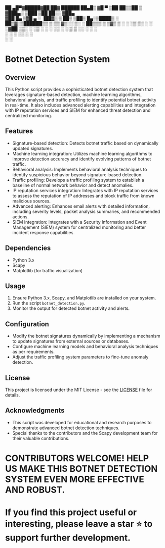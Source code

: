 ██ ▄█▀▓█████▓██   ██▓  ██████ 
██▄█▒ ▓█   ▀ ▒██  ██▒▒██    ▒  
▓███▄░ ▒███    ▒██ ██░░ ▓██▄   
▓██ █▄ ▒▓█  ▄  ░ ▐██▓░  ▒   ██▒
▒██▒ █▄░▒████▒ ░ ██▒▓░▒██████▒▒
▒ ▒▒ ▓▒░░ ▒░ ░  ██▒▒▒ ▒ ▒▓▒ ▒ ░
░ ░▒ ▒░ ░ ░  ░▓██ ░▒░ ░ ░▒  ░ ░
░ ░░ ░    ░   ▒ ▒ ░░  ░  ░  ░  
░  ░      ░  ░░ ░           ░  
              ░ ░ 

# Botnet Detection System

## Overview
This Python script provides a sophisticated botnet detection system that leverages signature-based detection, machine learning algorithms, behavioral analysis, and traffic profiling to identify potential botnet activity in real-time. It also includes advanced alerting capabilities and integration with IP reputation services and SIEM for enhanced threat detection and centralized monitoring.

## Features
- Signature-based detection: Detects botnet traffic based on dynamically updated signatures.
- Machine learning integration: Utilizes machine learning algorithms to improve detection accuracy and identify evolving patterns of botnet traffic.
- Behavioral analysis: Implements behavioral analysis techniques to identify suspicious behavior beyond signature-based detection.
- Traffic profiling: Develops a traffic profiling system to establish a baseline of normal network behavior and detect anomalies.
- IP reputation services integration: Integrates with IP reputation services to assess the reputation of IP addresses and block traffic from known malicious sources.
- Advanced alerting: Enhances email alerts with detailed information, including severity levels, packet analysis summaries, and recommended actions.
- SIEM integration: Integrates with a Security Information and Event Management (SIEM) system for centralized monitoring and better incident response capabilities.

## Dependencies
- Python 3.x
- Scapy
- Matplotlib (for traffic visualization)

## Usage
1. Ensure Python 3.x, Scapy, and Matplotlib are installed on your system.
2. Run the script `botnet_detection.py`.
3. Monitor the output for detected botnet activity and alerts.

## Configuration
- Modify the botnet signatures dynamically by implementing a mechanism to update signatures from external sources or databases.
- Configure machine learning models and behavioral analysis techniques as per requirements.
- Adjust the traffic profiling system parameters to fine-tune anomaly detection.

## License
This project is licensed under the MIT License - see the [LICENSE](LICENSE) file for details.

## Acknowledgments
- This script was developed for educational and research purposes to demonstrate advanced botnet detection techniques.
- Special thanks to the contributors and the Scapy development team for their valuable contributions.

# CONTRIBUTORS WELCOME! HELP US MAKE THIS BOTNET DETECTION SYSTEM EVEN MORE EFFECTIVE AND ROBUST.

# If you find this project useful or interesting, please leave a star ⭐ to support further development.
